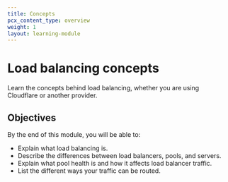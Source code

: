 ```yaml
---
title: Concepts
pcx_content_type: overview
weight: 1
layout: learning-module
---
```


# Load balancing concepts

Learn the concepts behind load balancing, whether you are using Cloudflare or another provider.

## Objectives

By the end of this module, you will be able to:

- Explain what load balancing is.
- Describe the differences between load balancers, pools, and servers.
- Explain what pool health is and how it affects load balancer traffic.
- List the different ways your traffic can be routed.